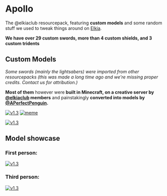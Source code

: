 # Apollo
The @elkiaclub resourcepack, featuring **custom models** and some random stuff we used to tweak things around on [Elkia](https://elkia.club).

**We have over 29 custom swords, more than 4 custom shields, and 3 custom tridents**

## Custom Models

*Some swords (mainly the lightsabers) were imported from other resourcepacks (this was made a long time ago and we're missing proper credits. Contact us for attribution.)* 

**Most of them** however were **built in Minecraft, on a creative server by [@elkiaclub](https://github.com/elkiaclub) members** and painstakingly **converted into models by [@APerfectPenguin](https://github.com/APerfectPenguin).**

[![v1.3](https://media.discordapp.net/attachments/451803777893269504/552091325483450368/unknown.png)](https://media.discordapp.net/attachments/451803777893269504/552091325483450368/unknown.png)
[![meme](https://i.imgur.com/o9ssiV4.png)](https://i.imgur.com/o9ssiV4.png)

[![v1.3](https://cdn.discordapp.com/attachments/451803777893269504/552091362020032522/unknown.png)](https://cdn.discordapp.com/attachments/451803777893269504/552091362020032522/unknown.png)

## Model showcase

### First person:

[![v1.3](https://thumbs.gfycat.com/DescriptiveNiceBobwhite-size_restricted.gif)](https://gfycat.com/DescriptiveNiceBobwhite
)

### Third person:

[![v1.3](https://thumbs.gfycat.com/WeirdZanyKatydid-size_restricted.gif)](https://gfycat.com/WeirdZanyKatydid)
